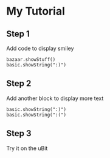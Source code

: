 # My Tutorial

## Step 1
Add code to display smiley
```blocks
bazaar.showStuff()
basic.showString(":)")
```
## Step 2

Add another block to display more text
```blocks
basic.showString(":)")
basic.showString(":(")
```
## Step 3

Try it on the uBit

<script src="https://makecode.com/gh-pages-embed.js"></script><script>makeCodeRender("{{ site.makecode.home_url }}", "{{ site.github.owner_name }}/{{ site.github.repository_name }}");</script>
